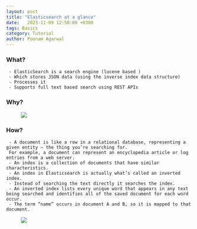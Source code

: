 ```yaml
---
layout: post
title: "Elasticsearch at a glance"
date: 	2023-11-09 12:50:00 +0300
tags: Basics 
category: Tutorial
author: Poonam Agarwal
---
```

### What?
	 - ElasticSearch is a search engine (lucene based )
	 - Which stores JSON data (using the inverse index data structure) 
	 - Processes it
	 - Supports full text based search using REST APIs


### Why?
	
<div>
<figure>
<img src="{{ site.github.url }}/media/img/why-elastic.png" />
</figure>

</div>


### How?
	 - A document is like a row in a relational database, representing a given entity — the thing you’re searching for. 
	 For example, a document can represent an encyclopedia article or log entries from a web server.   
	 - An index is a collection of documents that have similar characteristics.
	 - An index in Elasticsearch is actually what’s called an inverted index.
	 - Instead of searching the text directly it searches the index.
	 - An inverted index lists every unique word that appears in any text being searched and identifies all of the saved document for each word occur. 
	 - The term “name” occurs in document A and B, so it is mapped to that document.
	 
<div>

<figure>
<img src="{{ site.github.url }}/media/img/inverted-index.png" />
</figure>

</div>
